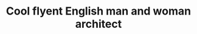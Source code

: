---
title: 'Cool flyent English man and woman architect'
location: ''

tags: [all]
category: brazil-by-bicycle-2012
---